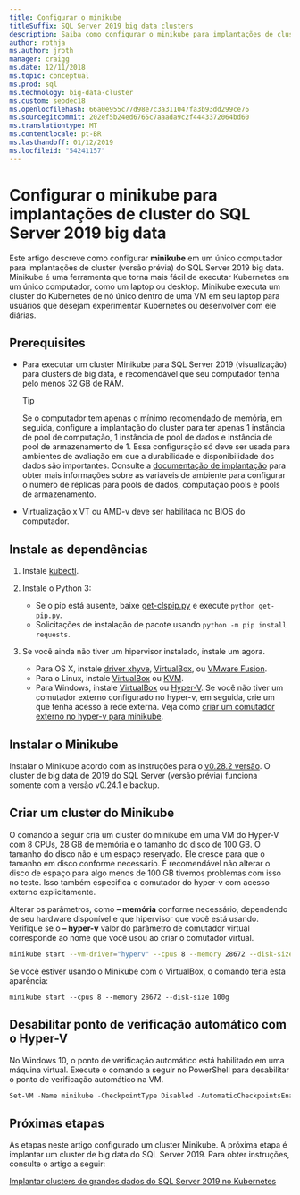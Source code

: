 ```yaml
---
title: Configurar o minikube
titleSuffix: SQL Server 2019 big data clusters
description: Saiba como configurar o minikube para implantações de cluster (versão prévia) do SQL Server 2019 big data em um único computador.
author: rothja
ms.author: jroth
manager: craigg
ms.date: 12/11/2018
ms.topic: conceptual
ms.prod: sql
ms.technology: big-data-cluster
ms.custom: seodec18
ms.openlocfilehash: 66a0e955c77d98e7c3a311047fa3b93dd299ce76
ms.sourcegitcommit: 202ef5b24ed6765c7aaada9c2f4443372064bd60
ms.translationtype: MT
ms.contentlocale: pt-BR
ms.lasthandoff: 01/12/2019
ms.locfileid: "54241157"
---
```

# <a name="configure-minikube-for-sql-server-2019-big-data-cluster-deployments"></a>Configurar o minikube para implantações de cluster do SQL Server 2019 big data

Este artigo descreve como configurar **minikube** em um único computador para implantações de cluster (versão prévia) do SQL Server 2019 big data. Minikube é uma ferramenta que torna mais fácil de executar Kubernetes em um único computador, como um laptop ou desktop. Minikube executa um cluster do Kubernetes de nó único dentro de uma VM em seu laptop para usuários que desejam experimentar Kubernetes ou desenvolver com ele diárias. 

## <a name="prerequisites"></a>Prerequisites

- Para executar um cluster Minikube para SQL Server 2019 (visualização) para clusters de big data, é recomendável que seu computador tenha pelo menos 32 GB de RAM.

   > [!TIP] 
   > Se o computador tem apenas o mínimo recomendado de memória, em seguida, configure a implantação do cluster para ter apenas 1 instância de pool de computação, 1 instância de pool de dados e instância de pool de armazenamento de 1. Essa configuração só deve ser usada para ambientes de avaliação em que a durabilidade e disponibilidade dos dados são importantes. Consulte a [documentação de implantação](deployment-guidance.md#env) para obter mais informações sobre as variáveis de ambiente para configurar o número de réplicas para pools de dados, computação pools e pools de armazenamento.

- Virtualização x VT ou AMD-v deve ser habilitada no BIOS do computador.

## <a name="install-dependencies"></a>Instale as dependências

1. Instale [kubectl](https://kubernetes.io/docs/tasks/tools/install-kubectl/).

1. Instale o Python 3:
   - Se o pip está ausente, baixe [get-clspip.py](https://bootstrap.pypa.io/get-pip.py) e execute `python get-pip.py`.
   - Solicitações de instalação de pacote usando `python -m pip install requests`.

1. Se você ainda não tiver um hipervisor instalado, instale um agora.
   - Para OS X, instale [driver xhyve](https://git.k8s.io/minikube/docs/drivers.md), [VirtualBox](https://www.virtualbox.org/wiki/Downloads), ou [VMware Fusion](https://www.vmware.com/products/fusion).
   - Para o Linux, instale [VirtualBox](https://www.virtualbox.org/wiki/Downloads) ou [KVM](https://www.linux-kvm.org/).
   - Para Windows, instale [VirtualBox](https://www.virtualbox.org/wiki/Downloads) ou [Hyper-V](https://msdn.microsoft.com/virtualization/hyperv_on_windows/quick_start/walkthrough_install). Se você não tiver um comutador externo configurado no hyper-v, em seguida, crie um que tenha acesso à rede externa.  Veja como [criar um comutador externo no hyper-v para minikube](https://blogs.msdn.microsoft.com/wasimbloch/2017/01/23/setting-up-kubernetes-on-windows10-laptop-with-minikube/).

## <a name="install-minikube"></a>Instalar o Minikube

Instalar o Minikube acordo com as instruções para o [v0.28.2 versão](https://github.com/kubernetes/minikube/releases/tag/v0.28.2). O cluster de big data de 2019 do SQL Server (versão prévia) funciona somente com a versão v0.24.1 e backup.

## <a name="create-a-minikube-cluster"></a>Criar um cluster do Minikube

O comando a seguir cria um cluster do minikube em uma VM do Hyper-V com 8 CPUs, 28 GB de memória e o tamanho do disco de 100 GB. O tamanho do disco não é um espaço reservado.  Ele cresce para que o tamanho em disco conforme necessário.  É recomendável não alterar o disco de espaço para algo menos de 100 GB tivemos problemas com isso no teste. Isso também especifica o comutador do hyper-v com acesso externo explicitamente.

Alterar os parâmetros, como **– memória** conforme necessário, dependendo de seu hardware disponível e que hipervisor que você está usando.  Verifique se o **– hyper-v** valor do parâmetro de comutador virtual corresponde ao nome que você usou ao criar o comutador virtual.

```bash
minikube start --vm-driver="hyperv" --cpus 8 --memory 28672 --disk-size 100g --hyperv-virtual-switch "External"
```

Se você estiver usando o Minikube com o VirtualBox, o comando teria esta aparência:

```base
minikube start --cpus 8 --memory 28672 --disk-size 100g
```

## <a name="disable-automatic-checkpoint-with-hyper-v"></a>Desabilitar ponto de verificação automático com o Hyper-V

No Windows 10, o ponto de verificação automático está habilitado em uma máquina virtual. Execute o comando a seguir no PowerShell para desabilitar o ponto de verificação automático na VM.

```PowerShell
Set-VM -Name minikube -CheckpointType Disabled -AutomaticCheckpointsEnabled $false
```

## <a name="next-steps"></a>Próximas etapas

As etapas neste artigo configurado um cluster Minikube. A próxima etapa é implantar um cluster de big data do SQL Server 2019. Para obter instruções, consulte o artigo a seguir:

[Implantar clusters de grandes dados do SQL Server 2019 no Kubernetes](deployment-guidance.md#deploy)
